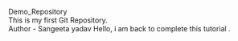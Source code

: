 Demo_Repository
<br>
This is my first Git Repository.
<br>
Author - Sangeeta yadav
Hello, i am back to complete this tutorial .

